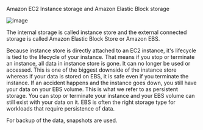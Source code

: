 Amazon EC2 Instance storage and Amazon Elastic Block storage


![image](https://user-images.githubusercontent.com/77662117/224310758-8a5b46c0-66bf-44ea-b648-e076c86bd619.png)


The internal storage is called instance store and the external connected storage is called Amazon Elastic Block Store or Amazon EBS. 

Because instance store is directly attached to an EC2 instance, it's lifecycle is tied to the lifecycle of your instance. That means if you stop or terminate an instance, all data in instance store is gone. It can no longer be used or accessed. This is one of the biggest downside of the instance store whereas if your data is stored on EBS, it is safe even if you terminate the instance.
If an accident happens and the instance goes down, you still have your data on your EBS volume. This is what we refer to as persistent storage. You can stop or terminate your instance and your EBS volume can still exist with your data on it. EBS is often the right storage type for workloads that require persistence of data.


For backup of the data, snapshots are used.





